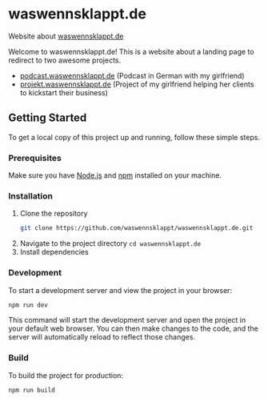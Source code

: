 # waswennsklappt.de
Website about [waswennsklappt.de](waswennsklappt.de)

Welcome to waswennsklappt.de! This is a website about a landing page to redirect to two awesome projects.
 - [podcast.waswennsklappt.de](podcast.waswennsklappt.de) (Podcast in German with my girlfriend)
 - [projekt.waswennsklappt.de](projekt.waswennsklappt.de) (Project of my girlfriend helping her clients to kickstart their business)

## Getting Started

To get a local copy of this project up and running, follow these simple steps.

### Prerequisites

Make sure you have [Node.js](https://nodejs.org/) and [npm](https://www.npmjs.com/) installed on your machine.

### Installation

1. Clone the repository
      ```sh
      git clone https://github.com/waswennsklappt/waswennsklappt.de.git
      ```
2. Navigate to the project directory
   `cd waswennsklappt.de`
3. Install dependencies

### Development
To start a development server and view the project in your browser:
```sh
npm run dev
```
This command will start the development server and open the project in your default web browser. You can then make changes to the code, and the server will automatically reload to reflect those changes.

### Build
To build the project for production:
```sh
npm run build
```
